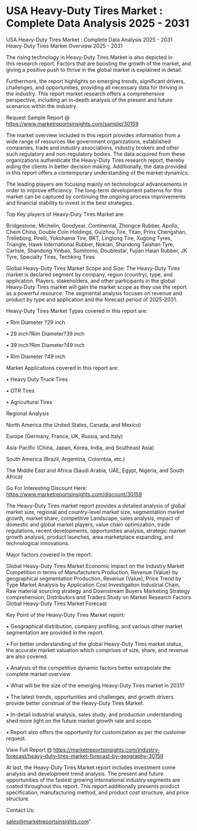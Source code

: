 # USA Heavy-Duty Tires Market : Complete Data Analysis 2025 - 2031
 USA Heavy-Duty Tires Market : Complete Data Analysis 2025 - 2031
Heavy-Duty Tires Market Overview 2025 - 2031

The rising technology in Heavy-Duty Tires Market is also depicted in this research report. Factors that are boosting the growth of the market, and giving a positive push to thrive in the global market is explained in detail.

Furthermore, the report highlights on emerging trends, significant drivers, challenges, and opportunities, providing all necessary data for thriving in the industry. This report market research offers a comprehensive perspective, including an in-depth analysis of the present and future scenarios within the industry.

Request Sample Report @ https://www.marketreportsinsights.com/sample/30159

The market overview included in this report provides information from a wide range of resources like government organizations, established companies, trade and industry associations, industry brokers and other such regulatory and non-regulatory bodies. The data acquired from these organizations authenticate the Heavy-Duty Tires research report, thereby aiding the clients in better decision making. Additionally, the data provided in this report offers a contemporary understanding of the market dynamics.

The leading players are focusing mainly on technological advancements in order to improve efficiency. The long-term development patterns for this market can be captured by continuing the ongoing process improvements and financial stability to invest in the best strategies.

Top Key players of Heavy-Duty Tires Market are:

Bridgestone, Michelin, Goodyear, Continental, Zhongce Rubber, Apollo, Chem China, Double Coin Holdings, Guizhou Tire, Titan, Prinx Chengshan, Trelleborg, Pirelli, Yokohama Tire, BKT, Linglong Tire, Xugong Tyres, Triangle, Hawk International Rubber, Nokian, Shandong Taishan Tyre, Carlisle, Shandong Yinbao, Sumitomo, Doublestar, Fujian Haian Rubber, JK Tyre, Specialty Tires, Techking Tires

Global Heavy-Duty Tires Market Scope and Size:
The Heavy-Duty Tires market is declared segment by company, region (country), type, and application. Players, stakeholders, and other participants in the global Heavy-Duty Tires market will gain the market scope as they use the report as a powerful resource. The segmental analysis focuses on revenue and product by type and application and the forecast period of 2025-2031.

Heavy-Duty Tires Market Types covered in this report are:

• Rim Diameter ?29 inch

• 29 inch?Rim Diameter?39 inch

• 39 inch?Rim Diameter?49 inch

• Rim Diameter ?49 inch

Market Applications covered in this report are:

• Heavy Duty Truck Tires

• OTR Tires

• Agricultural Tires

Regional Analysis

North America (the United States, Canada, and Mexico)

Europe (Germany, France, UK, Russia, and Italy)

Asia-Pacific (China, Japan, Korea, India, and Southeast Asia)

South America (Brazil, Argentina, Colombia, etc.)

The Middle East and Africa (Saudi Arabia, UAE, Egypt, Nigeria, and South Africa)

Go For Interesting Discount Here: https://www.marketreportsinsights.com/discount/30159

The Heavy-Duty Tires market report provides a detailed analysis of global market size, regional and country-level market size, segmentation market growth, market share, competitive Landscape, sales analysis, impact of domestic and global market players, value chain optimization, trade regulations, recent developments, opportunities analysis, strategic market growth analysis, product launches, area marketplace expanding, and technological innovations.

Major factors covered in the report:

Global Heavy-Duty Tires Market
Economic Impact on the Industry
Market Competition in terms of Manufacturers
Production, Revenue (Value) by geographical segmentation
Production, Revenue (Value), Price Trend by Type
Market Analysis by Application
Cost Investigation
Industrial Chain, Raw material sourcing strategy and Downstream Buyers
Marketing Strategy comprehension, Distributors and Traders
Study on Market Research Factors
Global Heavy-Duty Tires Market Forecast

Key Point of the Heavy-Duty Tires Market report:

• Geographical distribution, company profiling, and various other market segmentation are provided in the report.

• For better understanding of the global Heavy-Duty Tires market status, the accurate market valuation which comprises of size, share, and revenue are also covered.

• Analysis of the competitive dynamic factors better extrapolate the complete market overview

• What will be the size of the emerging Heavy-Duty Tires market in 2031?

• The latest trends, opportunities and challenges, and growth drivers provide better construal of the Heavy-Duty Tires Market.

• In-detail industrial analysis, sales study, and production understanding shed more light on the future market growth rate and scope.

• Report also offers the opportunity for customization as per the customer request.

View Full Report @ https://marketreportsinsights.com/industry-forecast/heavy-duty-tires-market-forecast-by-geography-30159

At last, the Heavy-Duty Tires Market report includes investment come analysis and development trend analysis. The present and future opportunities of the fastest growing international industry segments are coated throughout this report. This report additionally presents product specification, manufacturing method, and product cost structure, and price structure.

Contact Us:

sales@marketreportsinsights.com"
